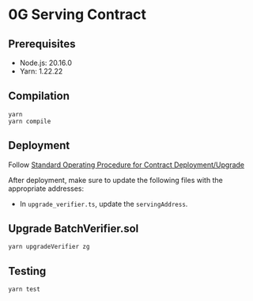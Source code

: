 # 0G Serving Contract

## Prerequisites

- Node.js: 20.16.0
- Yarn: 1.22.22

## Compilation

```shell
yarn
yarn compile
```

## Deployment

Follow [Standard Operating Procedure for Contract Deployment/Upgrade](https://github.com/0glabs/0g-storage-contracts?tab=readme-ov-file#standard-operating-procedure-for-contract-deploymentupgrade)

After deployment, make sure to update the following files with the appropriate addresses:

- In `upgrade_verifier.ts`, update the `servingAddress`.

## Upgrade BatchVerifier.sol

```shell
yarn upgradeVerifier zg
```

## Testing

```shell
yarn test
```
